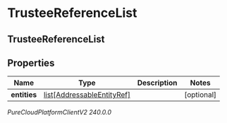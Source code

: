 # TrusteeReferenceList

## TrusteeReferenceList

## Properties

|Name | Type | Description | Notes|
|------------ | ------------- | ------------- | -------------|
| **entities** | [list[AddressableEntityRef]](AddressableEntityRef) |  | [optional] |



_PureCloudPlatformClientV2 240.0.0_
